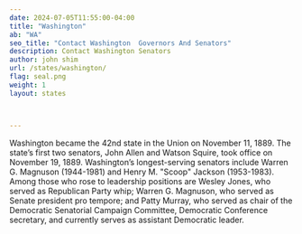 ```yaml
---
date: 2024-07-05T11:55:00-04:00
title: "Washington"
ab: "WA"
seo_title: "Contact Washington  Governors And Senators"
description: Contact Washington Senators
author: john shim
url: /states/washington/
flag: seal.png
weight: 1
layout: states



---
```


Washington became the 42nd state in the Union on November 11, 1889. The state’s first two senators, John Allen and Watson Squire, took office on November 19, 1889. Washington’s longest-serving senators include Warren G. Magnuson (1944-1981) and Henry M. "Scoop" Jackson (1953-1983). Among those who rose to leadership positions are Wesley Jones, who served as Republican Party whip; Warren G. Magnuson, who served as Senate president pro tempore; and Patty Murray, who served as chair of the Democratic Senatorial Campaign Committee, Democratic Conference secretary, and currently serves as assistant Democratic leader.